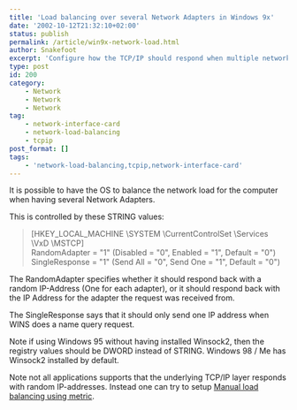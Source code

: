 ```yaml
---
title: 'Load balancing over several Network Adapters in Windows 9x'
date: '2002-10-12T21:32:10+02:00'
status: publish
permalink: /article/win9x-network-load.html
author: Snakefoot
excerpt: 'Configure how the TCP/IP should respond when multiple network adapters are installed.'
type: post
id: 200
category:
    - Network
    - Network
    - Network
tag:
    - network-interface-card
    - network-load-balancing
    - tcpip
post_format: []
tags:
    - 'network-load-balancing,tcpip,network-interface-card'
---
```

It is possible to have the OS to balance the network load for the computer when having several Network Adapters.  
  
 This is controlled by these STRING values:

> \[HKEY\_LOCAL\_MACHINE \\SYSTEM \\CurrentControlSet \\Services \\VxD \\MSTCP\]  
>  RandomAdapter = "1" (Disabled = "0", Enabled = "1", Default = "0")  
>  SingleResponse = "1" (Send All = "0", Send One = "1", Default = "0")

 The RandomAdapter specifies whether it should respond back with a random IP-Address (One for each adapter), or it should respond back with the IP Address for the adapter the request was received from.  
  
 The SingleResponse says that it should only send one IP address when WINS does a name query request.  
  
 Note if using Windows 95 without having installed Winsock2, then the registry values should be DWORD instead of STRING. Windows 98 / Me has Winsock2 installed by default.  
  
 Note not all applications supports that the underlying TCP/IP layer responds with random IP-addresses. Instead one can try to setup [Manual load balancing using metric](/article/network-gateway-metric.html).